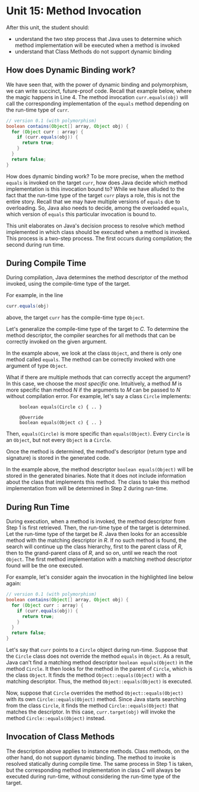# Unit 15: Method Invocation

After this unit, the student should:

- understand the two step process that Java uses to determine which method implementation will be executed when a method is invoked
- understand that Class Methods do not support dynamic binding

## How does Dynamic Binding work?

We have seen that, with the power of dynamic binding and polymorphism, we can write succinct, future-proof code.  Recall that example below, where the magic happens in Line 4.  The method invocation `curr.equals(obj)` will call the corresponding implementation of the `equals` method depending on the run-time type of `curr`.

```Java hl_lines="3"
// version 0.1 (with polymorphism)
boolean contains(Object[] array, Object obj) {
  for (Object curr : array) {
    if (curr.equals(obj)) {
      return true;
    }
  }
  return false;
}
```

How does dynamic binding work?  To be more precise, when the method `equals` is invoked on the target `curr`, how does Java decide which method implementation is this invocation bound to?  While we have alluded to the fact that the run-time type of the target `curr` plays a role, this is not the entire story.  Recall that we may have multiple versions of `equals` due to overloading.  So, Java also needs to decide, among the overloaded `equals`, which version of `equals` this particular invocation is bound to.

This unit elaborates on Java's decision process to resolve which method implemented in which class should be executed when a method is invoked.  This process is a two-step process.  The first occurs during compilation; the second during run time.

## During Compile Time 

During compilation, Java determines the method descriptor of the method invoked, using the compile-time type of the target.

For example, in the line
```Java
curr.equals(obj)
```
above, the target `curr` has the compile-time type `Object`.

Let's generalize the compile-time type of the target to $C$.  To determine the method descriptor, the compiler searches for all methods that can be correctly invoked on the given argument.

In the example above, we look at the class `Object`, and there is only one method called `equals`.  The method can be correctly invoked with one argument of type `Object`.

What if there are multiple methods that can correctly accept the argument?  In this case, we choose the _most specific_ one.  Intuitively, a method $M$ is more specific than method $N$ if the arguments to $M$ can be passed to $N$ without compilation error.  For example, let's say a class `Circle` implements:
```
	 boolean equals(Circle c) { .. }

	 @Override
	 boolean equals(Object c) { .. }
```
Then, `equals(Circle)` is more specific than `equals(Object)`.  Every `Circle` is an `Object`, but not every `Object` is a `Circle`.

Once the method is determined, the method's descriptor (return type and signature) is stored in the generated code.
 
In the example above, the method descriptor `boolean equals(Object)` will be stored in the generated binaries.  Note that it does not include information about the class that implements this method.  The class to take this method implementation from will be determined in Step 2 during run-time.

## During Run Time

During execution, when a method is invoked, the method descriptor from Step 1 is first retrieved.  Then, the run-time type of the target is determined.  Let the run-time type of the target be $R$.  Java then looks for an accessible method with the matching descriptor in $R$.  If no such method is found, the search will continue up the class hierarchy, first to the parent class of $R$, then to the grand-parent class of $R$, and so on, until we reach the root `Object`.  The first method implementation with a matching method descriptor found will be the one executed.

For example, let's consider again the invocation in the highlighted line below again:

```Java hl_lines="3"
// version 0.1 (with polymorphism)
boolean contains(Object[] array, Object obj) {
  for (Object curr : array) {
    if (curr.equals(obj)) {
      return true;
    }
  }
  return false;
}
```

Let's say that `curr` points to a `Circle` object during run-time.  Suppose that the `Circle` class does not override the method `equals` in `Object`.  As a result, Java can't find a matching method descriptor `boolean equals(Object)` in the method `Circle`.  It then looks for the method in the parent of `Circle`, which is the class `Object`.  It finds the method `Object::equals(Object)` with a matching descriptor.  Thus, the method `Object::equals(Object)` is executed.

Now, suppose that `Circle` overrides the method `Object::equals(Object)` with its own `Circle::equals(Object)` method.  Since Java starts searching from the class `Circle`, it finds the method `Circle::equals(Object)` that matches the descriptor.  In this case, `curr.target(obj)` will invoke the method `Circle::equals(Object)` instead.

## Invocation of Class Methods

The description above applies to instance methods.  Class methods, on the other hand, do not support dynamic binding.  The method to invoke is resolved statically during compile time.  The same process in Step 1 is taken, but the corresponding method implementation in class $C$ will always be executed during run-time, without considering the run-time type of the target.
